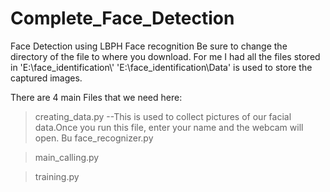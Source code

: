 # Complete_Face_Detection
Face Detection using LBPH Face recognition
Be sure to change the directory of the file to where you download.
For me I had all the files stored in 'E:\\face_identification\\'
'E:\\face_identification\\Data' is used to store the captured images.

There are 4 main Files that we need here:
>creating_data.py
  --This is used to collect pictures of our facial data.Once you run this file, enter your name and the webcam will open.
    Bu
>face_recognizer.py

>main_calling.py

>training.py


